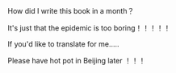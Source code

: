 How did I write this book in a month？

It's just that the epidemic is too boring！！！！！

If you'd like to translate for me.....

Please have hot pot in Beijing later ！！！